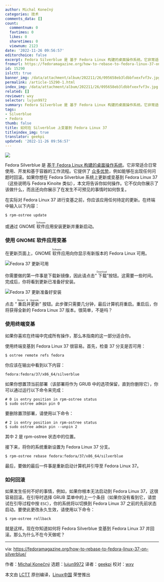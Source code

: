 ```yaml
---
author: Michal Konečný
categories: 技术
comments_data: []
count:
  commentnum: 0
  favtimes: 0
  likes: 0
  sharetimes: 0
  viewnum: 2123
date: '2022-11-26 09:56:57'
editorchoice: false
excerpt: Fedora Silverblue 是 基于 Fedora Linux 构建的桌面操作系统。它非常适合日常使用、开发和基于容器的工作流程。
fromurl: https://fedoramagazine.org/how-to-rebase-to-fedora-linux-37-on-silverblue/
id: 15290
islctt: true
banner_img: /data/attachment/album/202211/26/095658eb3ldbbfxexfvf3v.jpg
permalink: /article-15290-1.html
index_img: /data/attachment/album/202211/26/095658eb3ldbbfxexfvf3v.jpg.thumb.jpg
related: []
reviewer: wxy
selector: lujun9972
summary: Fedora Silverblue 是 基于 Fedora Linux 构建的桌面操作系统。它非常适合日常使用、开发和基于容器的工作流程。
tags:
- Silverblue
- Fedora
thumb: false
title: 如何在 Silverblue 上变基到 Fedora Linux 37
titleindex_img: true
translator: geekpi
updated: '2022-11-26 09:56:57'
---
```


![](/data/attachment/album/202211/26/095658eb3ldbbfxexfvf3v.jpg)


Fedora Silverblue 是 [基于 Fedora Linux 构建的桌面操作系统](https://docs.fedoraproject.org/en-US/fedora-silverblue/)。它非常适合日常使用、开发和基于容器的工作流程。它提供了 [众多优势](https://fedoramagazine.org/give-fedora-silverblue-a-test-drive/)，例如能够在出现任何问题时回滚。如果你想在 Fedora Silverblue 系统上更新或变基到 Fedora Linux 37（这些说明与 Fedora Kinoite 类似），本文将告诉你如何操作。它不仅向你展示了该做什么，而且还向你展示了在发生不可预见的事情时如何恢复。


在实际对 Fedora Linux 37 进行变基之前，你应该应用任何待定的更新。在终端中输入以下内容：



```
$ rpm-ostree update

```

或通过 GNOME <ruby> 软件 <rt>  Software </rt></ruby> 应用安装更新并重新启动。


### 使用 GNOME 软件应用变基


在更新页面上，GNOME <ruby> 软件 <rt>  Software </rt></ruby> 应用向你显示有新版本的 Fedora Linux 可用。


![Fedora 37 更新可用](/data/attachment/album/202211/26/095659ro8doz2lj8pp92zj.png)


你需要做的第一件事是下载新镜像，因此请点击“<ruby> 下载 <rt>  Download </rt></ruby>”按钮。这需要一些时间。完成后，你将看到更新已准备好安装。


![Fedora 37 更新准备好安装](/data/attachment/album/202211/26/095700u9kzo0mkw88x7r89.png)


点击 “<ruby> 重启并更新 <rt>  Restart &amp; Upgrade </rt></ruby>” 按钮。此步骤只需要几分钟，最后计算机将重启。重启后，你将获得全新的 Fedora Linux 37 版本。很简单，不是吗？


### 使用终端变基


如果你喜欢在终端中完成所有操作，那么本指南的这一部分适合你。


使用终端变基到 Fedora Linux 37 很容易。首先，检查 37 分支是否可用：



```
$ ostree remote refs fedora

```

你应该在输出中看到以下内容：



```
fedora:fedora/37/x86_64/silverblue

```

如果你想置顶当前部署（该部署将作为 GRUB 中的选项保留，直到你删除它），你可以通过运行以下命令来完成：



```
# 0 is entry position in rpm-ostree status
$ sudo ostree admin pin 0

```

要删除置顶部署，请使用以下命令：



```
# 2 is entry position in rpm-ostree status
$ sudo ostree admin pin --unpin 2

```

其中 2 是 rpm-ostree 状态中的位置。


接下来，将你的系统重新设置为 Fedora Linux 37 分支。



```
$ rpm-ostree rebase fedora:fedora/37/x86_64/silverblue

```

最后，要做的最后一件事是重新启动计算机并引导至 Fedora Linux 37。


### 如何回滚


如果发生任何不好的事情，例如，如果你根本无法启动到 Fedora Linux 37，这很容易回滚。在引导时选择 GRUB 菜单中的上一个条目（如果你没有看到它，请尝试在引导过程中按 `ESC`），你的系统将以切换到 Fedora Linux 37 之前的先前状态启动。要使此更改永久生效，请使用以下命令：



```
$ rpm-ostree rollback

```

就是这样。现在你知道如何将 Fedora Silverblue 变基到 Fedora Linux 37 并回滚。那么为什么不在今天做呢？




---


via: <https://fedoramagazine.org/how-to-rebase-to-fedora-linux-37-on-silverblue/>


作者：[Michal Konečný](https://fedoramagazine.org/author/zlopez/) 选题：[lujun9972](https://github.com/lujun9972) 译者：[geekpi](https://github.com/geekpi) 校对：[wxy](https://github.com/wxy)


本文由 [LCTT](https://github.com/LCTT/TranslateProject) 原创编译，[Linux中国](https://linux.cn/) 荣誉推出
